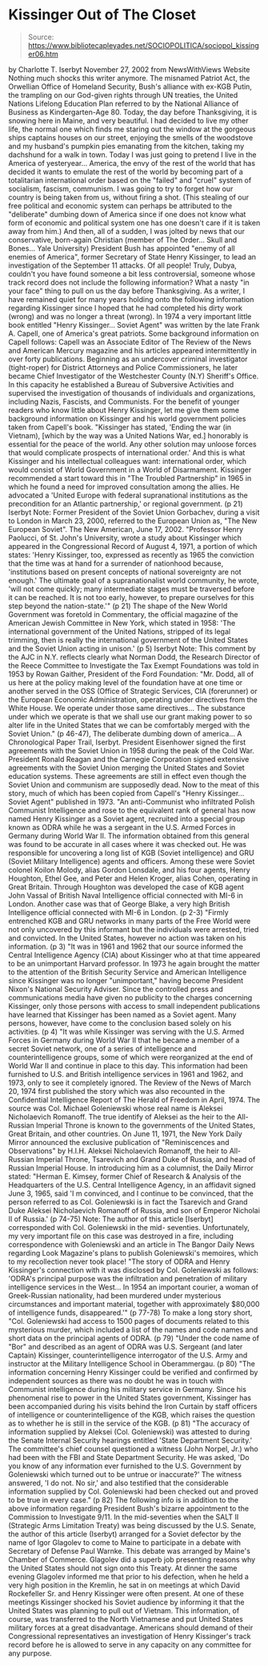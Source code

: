 # Kissinger Out of The Closet

> Source: https://www.bibliotecapleyades.net/SOCIOPOLITICA/sociopol_kissinger06.htm

by Charlotte T. Iserbyt
November 27, 2002
from
NewsWithViews Website
Nothing much shocks this writer anymore.
The misnamed Patriot Act, the Orwellian Office
of Homeland Security, Bush's alliance with ex-KGB Putin, the trampling on
our God-given rights through UN treaties, the United Nations Lifelong
Education Plan referred to by the National Alliance of Business as
Kindergarten-Age 80.
Today, the day before Thanksgiving, it is snowing here in Maine, and very
beautiful.
I had decided to live my other life, the normal one which finds
me staring out the window at the gorgeous ships captains houses on our
street, enjoying the smells of the woodstove and my husband's pumpkin pies
emanating from the kitchen, taking my dachshund for a walk in town.
Today I was just going to pretend I live in the America of yesteryear...
America, the envy of the rest of the world that has decided it wants to
emulate the rest of the world by becoming part of a totalitarian
international order based on the "failed" and "cruel" system of socialism,
fascism, communism. I was going to try to forget how our country is being
taken from us, without firing a shot.
(This stealing of our free political and
economic system can perhaps be attributed to the "deliberate" dumbing down
of America since if one does not know what form of economic and political
system one has one doesn't care if it is taken away from him.)
And then, all of a sudden, I was jolted by news that our conservative,
born-again Christian (member of The Order...
Skull and Bones... Yale
University) President Bush has appointed "enemy of all enemies of America",
former Secretary of State
Henry Kissinger, to lead an investigation of
the
September 11 attacks.
Of all people!
Truly, Dubya, couldn't you have found someone a bit less
controversial, someone whose track record does not include the following
information? What a nasty "in your face" thing to pull on us the day before
Thanksgiving.
As a writer, I have remained quiet for many years holding onto the following
information regarding Kissinger since I hoped that he had completed his
dirty work (wrong) and was no longer a threat (wrong).
In 1974 a very important little book entitled "Henry Kissinger... Soviet
Agent" was written by the late Frank A. Capell, one of America's great
patriots.
Some background information on Capell follows:
Capell was an Associate Editor of The Review
of the News and American Mercury magazine and his articles appeared
intermittently in over forty publications.
Beginning as an undercover criminal
investigator (tight-roper) for District Attorneys and Police
Commissioners, he later became Chief Investigator of the Westchester
County (N.Y) Sheriff's Office.
In this capacity he established a Bureau of
Subversive Activities and supervised the investigation of thousands of
individuals and organizations, including Nazis, Fascists, and
Communists.
For the benefit of younger readers who know
little about Henry Kissinger, let me give them some background information
on Kissinger and his world government policies taken from Capell's book.
"Kissinger has stated,
'Ending the war (in Vietnam), [which by
the way was a United Nations War, ed.] honorably is essential for the
peace of the world. Any other solution may unloose forces that would
complicate prospects of international order.'
And this is what Kissinger and his
intellectual colleagues want: international order, which would consist
of World Government in a World of Disarmament.
Kissinger recommended a start toward this in
"The Troubled Partnership" in 1965 in which he found a need for improved
consultation among the allies.
He advocated a 'United Europe with federal
supranational institutions as the precondition for an Atlantic
partnership,' or regional government.
(p 21)
Iserbyt Note:
Former President of the Soviet Union Gorbachev,
during a visit to London in March 23, 2000, referred to the European Union
as,
"The New European Soviet".
The New American, June 17, 2002.
"Professor Henry Paolucci, of St. John's
University, wrote a study about Kissinger which appeared in the
Congressional Record of August 4, 1971, a portion of which states:
'Henry Kissinger, too, expressed as
recently as 1965 the conviction that the time was at hand for a
surrender of nationhood because,
'institutions based on present
concepts of national sovereignty are not enough.'
The ultimate goal
of a supranationalist world community, he wrote,
'will not come
quickly; many intermediate stages must be traversed before it can be
reached. It is not too early, however, to prepare ourselves for this
step beyond the nation-state.'"
(p 21)
The shape of the New World Government was foretold in Commentary, the
official magazine of the American Jewish Committee in New York, which
stated in 1958:
'The international government of the
United Nations, stripped of its legal trimming, then is really the
international government of the United States and the Soviet Union
acting in unison.'
(p 5)
Iserbyt Note:
This comment by the AJC in N.Y. reflects clearly
what Norman Dodd, the Research Director of the Reece Committee to
Investigate the Tax Exempt Foundations was told in 1953 by Rowan Gaither,
President of the Ford Foundation:
"Mr. Dodd, all of us here at the policy
making level of the foundation have at one time or another served in the
OSS (Office of Strategic Services, CIA (forerunner) or the European
Economic Administration, operating under directives from the White
House.
We operate under those same directives...
The substance under which we operate is that
we shall use our grant making power to so alter life in the United
States that we can be comfortably merged with the Soviet Union."
(p 46-47), The deliberate dumbing down of
america... A Chronological Paper Trail, Iserbyt.
President Eisenhower signed the first agreements
with the Soviet Union in 1958 during the peak of the Cold War.
President
Ronald Reagan and the Carnegie Corporation signed extensive agreements with
the Soviet Union merging the United States and Soviet education systems.
These agreements are still in effect even though the Soviet Union and
communism are supposedly dead.
Now to the meat of this story, much of which has been copied from Capell's
"Henry Kissinger... Soviet Agent" published in 1973.
"An anti-Communist who infiltrated Polish
Communist Intelligence and rose to the equivalent rank of general has
now named Henry Kissinger as a Soviet agent, recruited into a special
group known as ODRA while he was a sergeant in the U.S. Armed Forces in
Germany during World War II.
The information obtained from this general
was found to be accurate in all cases where it was checked out. He was
responsible for uncovering a long list of KGB (Soviet intelligence) and
GRU (Soviet Military Intelligence) agents and officers. Among these were
Soviet colonel Koilon Molody, alias Gordon Lonsdale, and his four
agents, Henry Houghton, Ethel Gee, and Peter and Helen Kroger, alias
Cohen, operating in Great Britain.
Through Houghton was developed the case of
KGB agent John Vassal of British Naval Intelligence official connected
with MI-6 in London. Another case was that of George Blake, a very high
British Intelligence official connected with MI-6 in London.
(p 2-3)
"Firmly entrenched KGB and GRU networks in many parts of the Free World
were not only uncovered by this informant but the individuals were
arrested, tried and convicted. In the United States, however no action
was taken on his information.
(p 3)
"It was in 1961 and 1962 that our source informed the Central
Intelligence Agency (CIA) about Kissinger who at that time appeared to
be an unimportant Harvard professor. In 1973 he again brought the matter
to the attention of the British Security Service and American
Intelligence since Kissinger was no longer "unimportant," having become
President Nixon's National Security Adviser.
Since the controlled press
and communications media have given no publicity to the charges
concerning Kissinger, only those persons with access to small
independent publications have learned that Kissinger has been named as a
Soviet agent.
Many persons, however, have come to the conclusion based
solely on his activities.
(p 4)
"It was while Kissinger was serving with the U.S. Armed Forces in
Germany during World War II that he became a member of a secret Soviet
network, one of a series of intelligence and counterintelligence groups,
some of which were reorganized at the end of World War II and continue
in place to this day.
This information had been furnished to U.S. and
British intelligence services in 1961 and 1962, and 1973, only to see it
completely ignored. The Review of the News of March 20, 1974 first
published the story which was also recounted in the Confidential
Intelligence Report of The Herald of Freedom in April, 1974. The source
was Col. Michael Goleniewski whose real name is Aleksei Nicholaevich
Romanoff.
The true identify of Aleksei as the heir to the All-Russian
Imperial Throne is known to the governments of the United States, Great
Britain, and other countries.
On June 11, 1971, the New York Daily
Mirror announced the exclusive publication of "Reminiscences and
Observations" by H.I.H. Aleksei Nicholaevich Romanoff, the heir to
All-Russian Imperial Throne, Tsarevich and Grand Duke of Russia, and
head of Russian Imperial House.
In introducing him as a columnist, the
Daily Mirror stated:
"Herman E. Kimsey, former Chief of Research &
Analysis of the Headquarters of the U.S. Central Intelligence Agency, in
an affidavit signed June 3, 1965, said 'I m convinced, and I continue to
be convinced, that the person referred to as Col. Goleniewski is in fact
the Tsarevich and Grand Duke Aleksei Nicholaevich Romanoff of Russia,
and son of Emperor Nicholai II of Russia.'
(p 74-75)
Note: The author of this article [Iserbyt] corresponded with Col.
Goleniewski in the mid- seventies. Unfortunately, my very important file on
this case was destroyed in a fire, including correspondence with Goleniewski
and an article in The Bangor Daily News regarding Look Magazine's plans to
publish Goleniewski's memoires, which to my recollection never took place!
"The story of ODRA and Henry Kissinger's connection with it was disclosed by
Col. Goleniewski as follows:
'ODRA's principal purpose was the infiltration
and penetration of military intelligence services in the West... In 1954
an important courier, a woman of Greek-Russian nationality, had been
murdered under mysterious circumstances and important material, together
with approximately $80,000 of intelligence funds, disappeared.'"
(p 77-78)
To make a long story short,
"Col. Goleniewski had access to 1500 pages of
documents related to this mysterious murder, which included a list of the
names and code names and short data on the principal agents of ODRA.
(p 79)
"Under the code name of "Bor" and described as an agent of ODRA was U.S.
Sergeant (and later Captain) Kissinger, counterintelligence interrogator of
the U.S. Army and instructor at the Military Intelligence School in
Oberammergau.
(p 80)
"The information concerning Henry Kissinger could be verified and confirmed
by independent sources as there was no doubt he was in touch with Communist
intelligence during his military service in Germany.
Since his phenomenal
rise to power in the United States government, Kissinger has been
accompanied during his visits behind the Iron Curtain by staff officers of
intelligence or counterintelligence of the KGB, which raises the question as
to whether he is still in the service of the KGB.
(p 81)
"The accuracy of information supplied by Aleksei (Col. Goleniewski) was
attested to during the Senate Internal Security hearings entitled 'State
Department Security.'
The committee's chief counsel questioned a witness
(John Norpel, Jr.) who had been with the FBI and State Department Security.
He was asked,
'Do you know of any information ever furnished to the U.S.
Government by Goleniewski which turned out to be untrue or inaccurate?'
The
witness answered,
'I do not. No sir,' and also testified that the
considerable information supplied by Col. Goleniewski had been checked out
and proved to be true in every case."
(p 82)
The following info is in addition to the above information regarding
President Bush's bizarre appointment to the Commission to Investigate 9/11.
In the mid-seventies when the SALT II (Strategic Arms Limitation Treaty) was
being discussed by the U.S. Senate, the author of this article (Iserbyt)
arranged for a Soviet defector by the name of Igor Glagolev to come to Maine
to participate in a debate with Secretary of Defense Paul Warnke.
This
debate was arranged by Maine's Chamber of Commerce. Glagolev did a superb
job presenting reasons why the United States should not sign onto this
Treaty.
At dinner the same evening Glagolev informed me that prior to his
defection, when he held a very high position in the Kremlin, he sat in on
meetings at which David Rockefeller Sr. and Henry Kissinger were often
present. At one of these meetings Kissinger shocked his Soviet audience by
informing it that the United States was planning to pull out of Vietnam.
This information, of course, was transferred to the North Vietnamese and put
United States military forces at a great disadvantage.
Americans should demand of their Congressional representatives an
investigation of Henry Kissinger's track record before he is allowed to
serve in any capacity on any committee for any purpose.
